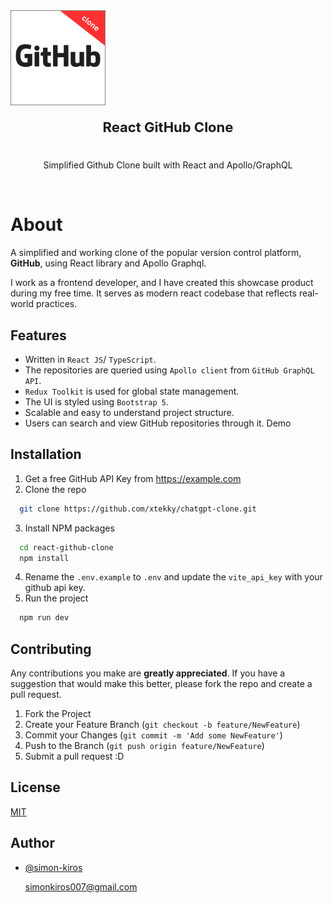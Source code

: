 

<img align="center" src="./github-clone.png" width="150" height="150" style="border: 1px solid gray" />

<p align="center" style="font-size: 22px"><b>React GitHub Clone</b></p>

#

<p align="center">Simplified Github Clone built with React and Apollo/GraphQL</p><br>

# About

A simplified and working clone of the popular version control platform, <b>GitHub</b>, using React library and Apollo Graphql.

I work as a frontend developer, and I have created this showcase product during my free time. It serves as modern react codebase that reflects real-world practices.



## Features

- Written in `React JS`/ `TypeScript`.
- The repositories are queried using `Apollo client` from `GitHub GraphQL API`.
- `Redux Toolkit` is used for global state management.
- The UI is styled using `Bootstrap 5`.
- Scalable and easy to understand project structure.
- Users can search and view GitHub repositories through it. Demo



## Installation

1. Get a free GitHub API Key from https://example.com
2. Clone the repo
```bash
  git clone https://github.com/xtekky/chatgpt-clone.git
```
3.	Install NPM packages
```bash
  cd react-github-clone
  npm install
```
4.	Rename the `.env.example` to `.env` and update the `vite_api_key` with your github api key.
5.	Run the project
```bash
  npm run dev
```


## Contributing

Any contributions you make are <b>greatly appreciated</b>.
If you have a suggestion that would make this better, please fork the repo and create a pull request.

1.	Fork the Project
2.	Create your Feature Branch (`git checkout -b feature/NewFeature`)
3.	Commit your Changes (`git commit -m 'Add some NewFeature'`)
4.	Push to the Branch (`git push origin feature/NewFeature`)
5.	Submit a pull request :D



## License

[MIT](https://choosealicense.com/licenses/mit/)




## Author

- [@simon-kiros](https://www.github.com/simon-kiros)  

  simonkiros007@gmail.com

